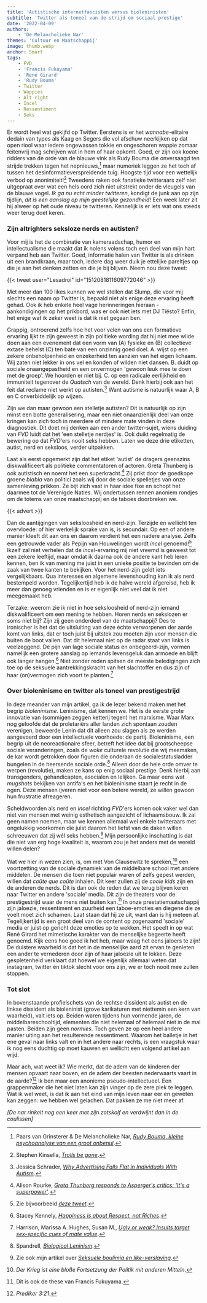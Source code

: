 ```yaml
---
title: 'Autistische internetfascisten versus bioleninisten'
subtitle: 'Twitter als toneel van de strijd om sociaal prestige'
date: '2022-04-09'
authors:
    - 'De Melancholieke Nar'
themes: 'Cultuur en Maatschappij'
image: thumb.webp
anchor: Smart
tags:
    - FVD
    - 'Francis Fukuyama'
    - 'René Girard'
    - 'Rudy Bouma'
    - Twitter
    - Wappies
    - Alt-right
    - Incel
    - Ressentiment
    - Seks
---
```


Er wordt heel wat gekijfd op Twitter. Eerstens is  er het *wannabe*-elitaire dedain van types als Kaag en Segers die vol afschuw neerkijken op dat open riool waar iedere ongewassen tokkie en ongeschoren wappie zomaar feitenvrij mag schrijven wat in hem of haar opkomt. Goed, er zijn ook koene ridders van de orde van de blauwe vink als Rudy Bouma die onversaagd ten strijde trekken tegen het nepnieuws,[^1] maar numeriek leggen ze het toch af tussen het desinformatieverspreidende tuig. Hoogste tijd voor een wettelijk verbod op anonimiteit![^2] Tweedens raken ook fanatieke twitteraars zelf niet uitgepraat over wat een hels oord zich niet uitstrekt onder de vleugels van de blauwe vogel. _Ik ga nu echt minder twitteren_, kondigt de junk aan op zijn tijdlijn, _dit is een aanslag op mijn geestelijke gezondheid_! Een week later zit hij alweer op het oude niveau te twitteren. Kennelijk is er iets wat ons steeds weer terug doet keren.


### Zijn altrighters seksloze nerds en autisten?

Voor mij is het de combinatie van kameraadschap, humor en intellectualisme die maakt dat ik nolens volens toch een deel van mijn hart verpand heb aan Twitter. Goed, informatie halen van Twitter is als drinken uit een brandkraan, maar toch, iedere dag weer duik je ettelijke pareltjes op die je aan het denken zetten en die je bij blijven. Neem nou deze tweet:

{{< tweet user="Lesadroi" id="1512081811609772046" >}}

Met meer dan 100 likes kunnen we wel stellen dat Slump, die voor mij slechts een naam op Twitter is, bepaald niet als enige deze ervaring heeft gehad. Ook ik heb enkele heel vage herinneringen hieraan - aankondigingen op het prikbord, was er ook niet iets met DJ Tiësto? Enfin, het enige wat ik zeker weet is dat ik niet gegaan ben.

Grappig, ontroerend zelfs hoe het voor velen van ons een formatieve ervaring lijkt te zijn geweest in zijn politieke wording dat hij niet mee wilde doen aan een evenement dat een vorm van (A) fysieke en (B) collectieve extase behelst (C) ten bate van een onzinnig goed doel. A. wijst op een zekere onbeholpenheid en onzekerheid ten aanzien van het eigen lichaam. Wij zaten niet lekker in ons vel en konden of wilden niet dansen. B. duidt op sociale onaangepastheid en een onvermogen 'gewoon leuk mee te doen met de groep'. We hoorden er niet bij. C. op een radicale eerlijkheid en immuniteit tegenover de _Quatsch_ van de wereld. Denk hierbij ook aan het feit dat reclame niet werkt op autisten.[^3] Want autisme is natuurlijk waar A, B en C onverbiddelijk op wijzen.

Zijn we dan maar gewoon een stelletje autisten? Dit is natuurlijk op zijn minst een botte generalisering, maar een niet onaanzienlijk deel van onze kringen kan zich toch in meerdere of mindere mate vinden in deze diagnostiek. Dit doet mij denken aan een ander twitter-sujet, wiens duiding van _FVD_ luidt dat het 'een stelletje nerdjes' is. Ook duikt regelmatig de bewering op dat *FVD*'ers nooit seks hebben. Laten we deze drie etiketten, autist, nerd en seksloos, verder uitpakken.

Laat als eerst opgemerkt zijn dat het etiket 'autist' de dragers geenszins diskwalificeert als politieke commentatoren of actoren. Greta Thunberg is ook autistisch en noemt het een superkracht.[^4] Zij prikt door de goedkope groene _blabla_ van politici zoals wij door de sociale spelletjes van onze samenleving prikken. Ze bijt zich vast in haar idee fixe en schopt het daarmee tot de Verenigde Naties. Wij ondertussen rennen anoniem rondjes om de totems van onze maatschappij en de taboes doorbreken we.

{{< advert >}}

Dan de aantijgingen van seksloosheid en nerd-zijn. Terzijde en wellicht ten overvloede: of hier werkelijk sprake van is, is secundair. Op een of andere manier kleeft dit aan ons en daarom verdient het een nadere analyse. Zelfs een getrouwde vader als Pepijn van Houwelingen wordt _incel_ genoemd![^5] Ikzelf zal niet verhelen dat de *incel*-ervaring mij niet vreemd is geweest tot een zekere leeftijd, maar omdat ik daarna ook de andere kant heb leren kennen, ben ik van mening me juist in een unieke positie te bevinden om de zaak van twee kanten te bekijken. Voor het nerd-zijn geldt iets vergelijkbaars. Qua interesses en algemene levenshouding kan ik als nerd bestempeld worden. Tegelijkertijd heb ik de halve wereld afgereisd, heb ik meer dan genoeg vrienden en is er eigenlijk niet veel dat ik niet meegemaakt heb.

Terzake: weerom zie ik niet in hoe seksloosheid of nerd-zijn iemand diskwalificeert om een mening te hebben. Horen nerds en sekslozen er soms niet bij? Zijn zij geen onderdeel van de maatschappij? Des te ironischer is het dat de uitsluiting van deze échte verworpenen der aarde komt van links, dat er toch juist bij uitstek zou moeten zijn voor mensen die buiten de boot vallen. Dat dit helemaal niet op de radar staat van links is veelzeggend. De pijn van lage sociale status en onbegeerd-zijn, vormen namelijk een grotere aanslag op iemands levensgeluk dan armoede en blijft ook langer hangen.[^6] Niet zonder reden spitsen de meeste beledigingen zich toe op de seksuele aantrekkingskracht van het slachtoffer en dus zijn of haar (on)vermogen zich voort te planten.[^7]


### Over bioleninisme en twitter als toneel van prestigestrijd

In deze meander van mijn artikel, ga ik de lezer bekend maken met het begrip _bioleninisme_. Leninisme, dat kennen we. Het is de eerste grote innovatie van (sommigen zeggen ketterij tegen) het marxisme. Waar Marx nog geloofde dat de proletariërs aller landen zich spontaan zouden verenigen, beweerde Lenin dat dit alleen zou slagen als ze werden aangevoerd door een intellectuele voorhoede: de partij. Bioleninisme, een begrip uit de neoreactionaire sfeer, betreft het idee dat bij grootscheepse sociale veranderingen, zoals de _woke_ culturele revolutie die wij meemaken, de kar wordt getrokken door figuren die onderaan de socialestatusladder bungelen in de heersende sociale orde.[^8] Alleen door de hele orde omver te werpen (revolutie), maken ze kans op enig sociaal prestige. Denk hierbij aan transgenders, gehandicapten, asocialen en lelijken. Ga maar eens wat _mugshots_ bekijken van antifa's en het bioleninisme staart je recht in de ogen. Deze mensen ijveren niet voor een betere wereld, ze willen gewoon hun frustratie afreageren.

Scheldwoorden als nerd en _incel_ richting *FVD*'ers komen ook vaker wel dan niet van mensen met weinig esthetisch aangezicht of lichaamsbouw. Ik zal geen namen noemen, maar we kennen allemaal wel enkele twitteraars met ongelukkig voorkomen die juist daarom het liefst van de daken willen schreeuwen dat zij wél seks hebben.[^9] Mijn persoonlijke inschatting is dat die niet van erg hoge kwaliteit is, waarom zou je het anders met de wereld willen delen? 

Wat we hier in wezen zien, is, om met Von Clausewitz te spreken,[^10] een voortzetting van de sociale dynamiek van de middelbare school met andere middelen. De mensen die toen niet populair waren of zelfs gepest werden, willen dat _coûte que coûte_ inhalen. Dit keer zullen zíj de _coole kids_ zijn en de anderen de nerds. Dit is dan ook de reden dat we terug blijven keren naar Twitter en andere 'sociale' media. Dit zijn de theaters voor de prestigestrijd waar de mens niet buiten kan.[^11] In onze prestatiemaatschappij zijn jaloezie, ressentiment en zuurheid een taboe-emoties en diegene die ze voelt moet zich schamen. Laat staan dat hij ze uit, want dan is hij meteen af. Tegelijkertijd is een groot deel van de content op zogenaamd 'sociale' media er juist op gericht deze emoties op te wekken. Het speelt in op wat René Girard het mimetische karakter van de menselijke begeerte heeft genoemd. Kijk eens hoe goed ik het heb, maar waag het eens jaloers te zijn! De duistere waarheid is dat het in de menselijke aard zit ervan te genieten een ander te vernederen door zijn of haar jaloezie uit te lokken. Deze gespletenheid verklaart dat hoewel we eigenlijk allemaal weten dat instagram, twitter en tiktok slecht voor ons zijn, we er toch nooit mee zullen stoppen.


### Tot slot

In bovenstaande profielschets van de rechtse dissident als autist en de linkse dissident als bioleninist (grove karikaturen met niettemin een kern van waarheid), valt iets op. Beiden waren tijdens hun vormende jaren, de middelbareschooltijd, elementen die niet helemaal of helemaal niet in de mal pasten. Beiden zijn geen _normies_. Toch geven ze op een heel andere manier uiting aan het resulterende ressentiment. Waarom het balletje in het ene geval naar links valt en in het andere naar rechts, is een vraagstuk waar ik nog eens duchtig op moet kauwen en wellicht een volgend artikel aan wijd.

Maar ach, wat weet ik? Wie merkt, dat de adem van de kinderen der mensen opvaart naar boven, en de adem der beesten nederwaarts vaart in de aarde?[^12] Ik ben maar een anonieme pseudo-intellectueel. Een grappenmaker die het niet laten kan zijn vinger op de zere plek te leggen. Wat ik wel weet, is dat ik aan het eind van mijn leven naar eer en geweten kan zeggen: we hebben wel gelachen. Dat pakken ze me niet meer af. 

_[De nar rinkelt nog een keer met zijn zotskolf en verdwijnt dan in de coulissen]_


[^1]: Paars van Grinsterer & De Melancholieke Nar, _[Rudy Bouma, kleine psychoanalyse van een groot onbenul](https://reactionair.nl/artikelen/rudy-bouma-kleine-psychoanalyse-van-een-groot-onbenul/)_.
[^2]: Stephen Kinsella, _[Trolls be gone](https://aeon.co/essays/curtailing-anonymity-is-a-first-step-to-reducing-online-abuse)_.
[^3]: Jessica Schrader, _[Why Advertising Falls Flat in Individuals With Autism](https://www.psychologytoday.com/us/blog/the-fallible-mind/201708/why-advertising-falls-flat-in-individuals-autism)_.
[^4]: Alison Rourke, _[Greta Thunberg responds to Asperger's critics: 'It's a superpower'](https://www.theguardian.com/environment/2019/sep/02/greta-thunberg-responds-to-aspergers-critics-its-a-superpower)_.
[^5]: Zie bijvoorbeeld _[deze tweet](https://twitter.com/Verwardwezen/status/1486827014187323393)_.
[^6]: Stacey Kennely, _[Happiness is about Respect, not Riches](https://greatergood.berkeley.edu/article/item/happiness_is_about_respect_not_riches)_.
[^7]: Harrison, Marissa A. Hughes, Susan M., _[Ugly or weak? Insults target sex-specific cues of mate value](https://psycnet.apa.org/record/2021-27008-001)_.
[^8]: Spandrell, _[Biological Leninism](https://spandrell.com/2017/11/14/biological-leninism/)_.
[^9]: Zie ook mijn artikel over _[Seksuele boulimia en like-verslaving](https://reactionair.nl/artikelen/van-seksuele-boulimia-tot-like-verslaving/)_.
[^10]: _Der Krieg ist eine bloße Fortsetzung der Politik mit anderen Mitteln_.
[^11]: Dit is ook de these van Francis Fukuyama.
[^12]: _Prediker 3:21_.

